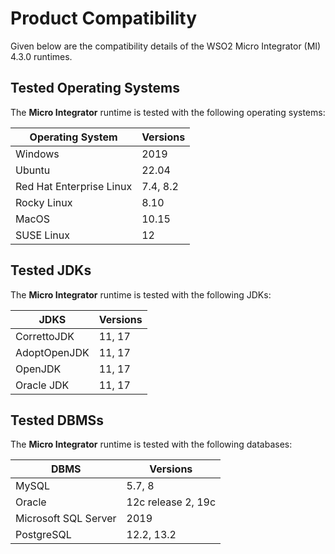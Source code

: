 # Product Compatibility

Given below are the compatibility details of the WSO2 Micro Integrator (MI) 4.3.0 runtimes.

## Tested Operating Systems

The **Micro Integrator** runtime is tested with the following operating systems:

|**Operating System**| **Versions** |
|--------------------|--------------|
|Windows             | 2019         |
|Ubuntu              | 22.04        |
|Red Hat Enterprise Linux | 7.4, 8.2     |
|Rocky Linux         | 8.10         |
|MacOS               | 10.15        |
|SUSE Linux          | 12           |

## Tested JDKs

The **Micro Integrator** runtime is tested with the following JDKs:

| **JDKS**            |**Versions**|
|---------------------|------------|
| CorrettoJDK         | 11, 17     |
| AdoptOpenJDK        | 11, 17     |
| OpenJDK             | 11, 17     |
| Oracle JDK          | 11, 17     |

## Tested DBMSs

The **Micro Integrator** runtime is tested with the following databases:

|**DBMS**     | **Versions**     |
|--------------|------------------|
|MySQL         | 5.7, 8           |
|Oracle        | 12c release 2, 19c |
|Microsoft SQL Server| 2019             |
|PostgreSQL            | 12.2, 13.2 |
